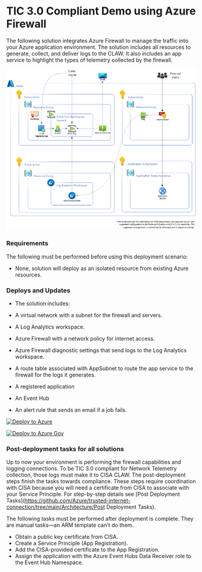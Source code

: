 # TIC 3.0 Compliant Demo using Azure Firewall

The following solution integrates Azure Firewall to manage the traffic into your Azure application environment. The solution includes all resources to generate, collect, and deliver logs to the CLAW. It also includes an app service to highlight the types of telemetry collected by the firewall.

![TIC 3.0 compliance using Azure Firewall and Application Service](https://raw.githubusercontent.com/Azure/trusted-internet-connection/main/Architecture/Images/trusted-internet-connections-architecture-AzFw.png)

### Requirements

The following must be performed before using this deployment scenario:

- None, solution will deploy as an isolated resource from existing Azure resources.

### Deploys and Updates

-  The solution includes:

  - A virtual network with a subnet for the firewall and servers.
  - A Log Analytics workspace.
  - Azure Firewall with a network policy for internet access.
  - Azure Firewall diagnostic settings that send logs to the Log Analytics workspace.
  - A route table associated with AppSubnet to route the app service to the firewall for the logs it generates.
  - A registered application
  - An Event Hub
  - An alert rule that sends an email if a job fails.

[![Deploy to Azure](C:\Users\paull\OneDrive\Pictures\Typora\README\trusted-internet-connection-deploy-to-azure-1683287986527-5.svg)](https://portal.azure.com/#create/Microsoft.Template/uri/https%3A%2F%2Fraw.githubusercontent.com%2FAzure%2Ftrusted-internet-connection%2Fmain%2FArchitecture%2FAzure-Firewall%2FComplete%2Fazuredeploy.json)

[![Deploy to Azure Gov](C:\Users\paull\OneDrive\Pictures\Typora\README\trusted-internet-connection-deploy-to-azure-gov-1683287986527-6.png)](https://portal.azure.us/#create/Microsoft.Template/uri/https%3A%2F%2Fraw.githubusercontent.com%2FAzure%2Ftrusted-internet-connection%2Fmain%2FArchitecture%2FAzure-Firewall%2FComplete%2Fazuredeploy.json)

### Post-deployment tasks for all solutions

Up to now your environment is performing the firewall capabilities and logging connections. To be TIC 3.0 compliant for Network Telemetry collection, those logs must make it to CISA CLAW. The post-deployment steps finish the tasks towards compliance. These steps require coordination with CISA because you will need a certificate from CISA to associate with your Service Principle. For step-by-step details see [Post Deployment Tasks](https://github.com/Azure/trusted-internet-connection/tree/main/Architecture/Post Deployment Tasks).

The following tasks must be performed after deployment is complete. They are manual tasks—an ARM template can't do them.

- Obtain a public key certificate from CISA. 
- Create a Service Principle (App Registration).
- Add the CISA-provided certificate to the App Registration.
- Assign the application with the Azure Event Hubs Data Receiver role to the Event Hub Namespace.
